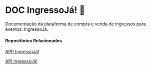 # DOC IngressoJá! 📄

Documentação da plataforma de compra e venda de ingressos para eventos: IngressoJá.

#### Repositórios Relacionados

[APP IngressoJá!](https://github.com/heltonricardo/ingressoja-app)

[API IngressoJá!](https://github.com/heltonricardo/ingressoja-api)
